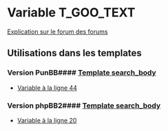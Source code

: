 # Variable T_GOO_TEXT
[Explication sur le forum des forums](http://forum.forumactif.com/t294113-listing-des-variables#T_GOO_TEXT)
## Utilisations dans les templates
### Version PunBB#### [Template search_body](punbb/search_body.md)
* [Variable à la ligne 44](../punbb/search_body.tpl#L44)
### Version phpBB2#### [Template search_body](subsilver/search_body.md)
* [Variable à la ligne 20](../subsilver/search_body.tpl#L20)